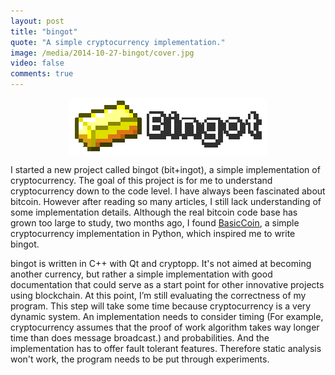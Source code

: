 ```yaml
---
layout: post
title: "bingot"
quote: "A simple cryptocurrency implementation."
image: /media/2014-10-27-bingot/cover.jpg
video: false
comments: true
---
```


<img src="/media/2014-10-27-bingot/bingot.png" align="center" style="display:block;margin-left:auto;margin-right:auto" />

I started a new project called bingot (bit+ingot), a simple implementation of cryptocurrency. The goal of this project is for me to understand cryptocurrency down to the code level. I have always been fascinated about bitcoin. However after reading so many articles, I still lack understanding of some implementation details. Although the real bitcoin code base has grown too large to study, two months ago, I found [BasicCoin](https://github.com/zack-bitcoin/basiccoin), a simple cryptocurrency implementation in Python, which inspired me to write bingot. 

bingot is written in C++ with Qt and cryptopp. It's not aimed at becoming another currency, but rather a simple implementation with good documentation that could serve as a start point for other innovative projects using blockchain. At this point, I’m still evaluating the correctness of my program. This step will take some time because cryptocurrency is a very dynamic system. An implementation needs to consider timing (For example, cryptocurrency assumes that the proof of work algorithm takes way longer time than does message broadcast.) and probabilities. And the implementation has to offer fault tolerant features. Therefore static analysis won't work, the program needs to be put through experiments.
